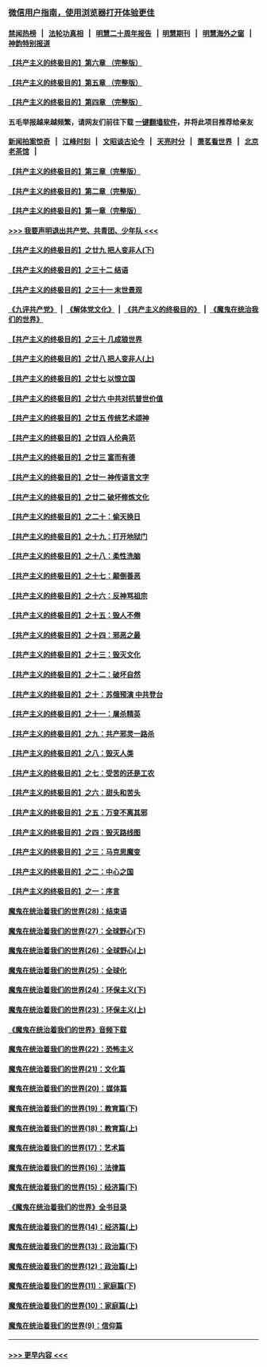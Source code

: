 ### [微信用户指南，使用浏览器打开体验更佳](https://github.com/gfw-breaker/banned-news1/blob/master/indexes/wechat-guide.md?t=0)
#### [禁闻热榜](热点新闻.md?t=0)  &nbsp;&nbsp;|&nbsp;&nbsp; [法轮功真相](https://github.com/gfw-breaker/truth/blob/master/README.md?t=0) &nbsp;&nbsp;|&nbsp;&nbsp; [明慧二十周年报告](https://github.com/gfw-breaker/mh-reports/blob/master/README.md?t=0) &nbsp;&nbsp;|&nbsp;&nbsp;[明慧期刊](https://github.com/gfw-breaker/mh-qikan) &nbsp;&nbsp;|&nbsp;&nbsp; [明慧海外之窗](https://github.com/gfw-breaker/mh-news/blob/master/README.md?t=0) &nbsp;&nbsp;|&nbsp;&nbsp; [神韵特别报道](https://github.com/gfw-breaker/mh-news/blob/master/shenyun.md?t=0)
#### [【共产主义的终极目的】第六章 （完整版）](../pages/nsc422/n11428913.md?t=02031233) 
#### [【共产主义的终极目的】第五章 （完整版）](../pages/nsc422/n11428912.md?t=02031233) 
#### [【共产主义的终极目的】第四章 （完整版）](../pages/nsc422/n11428907.md?t=02031233) 
#### 五毛举报越来越频繁，请网友们前往下载 [一键翻墙软件](https://github.com/gfw-breaker/ssr-accounts)，并将此项目推荐给亲友
#### [新闻拍案惊奇](https://github.com/gfw-breaker/banned-news1/blob/master/pages/link4.md) &nbsp;&nbsp;|&nbsp;&nbsp; [江峰时刻](https://github.com/gfw-breaker/banned-news1/blob/master/pages/link4.md) &nbsp;&nbsp;|&nbsp;&nbsp; [文昭谈古论今](https://github.com/gfw-breaker/banned-news1/blob/master/pages/link4.md) &nbsp;&nbsp;|&nbsp;&nbsp; [天亮时分](https://github.com/gfw-breaker/banned-news1/blob/master/pages/link4.md) &nbsp;&nbsp;|&nbsp;&nbsp; [萧茗看世界](https://github.com/gfw-breaker/banned-news1/blob/master/pages/link4.md) &nbsp;&nbsp;|&nbsp;&nbsp; [北京老茶馆](https://github.com/gfw-breaker/banned-news1/blob/master/pages/link4.md) &nbsp;&nbsp;|&nbsp;&nbsp; 
#### [【共产主义的终极目的】第三章（完整版）](../pages/nsc422/n11428848.md?t=02031233) 
#### [【共产主义的终极目的】第二章（完整版）](../pages/nsc422/n11428831.md?t=02031233) 
#### [【共产主义的终极目的】第一章（完整版）](../pages/nsc422/n11417651.md?t=02031233) 
#### [>>> 我要声明退出共产党、共青团、少年队 <<<](https://github.com/begood0513/goodnews/blob/master/quit/letter.md) 
#### [【共产主义的终极目的】之廿九 把人变非人(下)](../pages/nsc422/n11344140.md?t=02031233) 
#### [【共产主义的终极目的】之三十二 结语](../pages/nsc422/n11360535.md?t=02031233) 
#### [【共产主义的终极目的】之三十一 末世景观](../pages/nsc422/n11351129.md?t=02031233) 
#### [《九评共产党》](https://github.com/begood0513/9ping.md/blob/master/README.md) &nbsp;|&nbsp; [《解体党文化》](../../../../jtdwh.md/blob/master/README.md)  &nbsp;|&nbsp; [《共产主义的终极目的》](../../../../gczydzjmd.md/blob/master/README.md) &nbsp;|&nbsp; [《魔鬼在统治我们的世界》](../../../../mgztzwmdsj.md/blob/master/README.md) 
#### [【共产主义的终极目的】之三十 几成狼世界](../pages/nsc422/n11348280.md?t=02031233) 
#### [【共产主义的终极目的】之廿八 把人变非人(上)](../pages/nsc422/n11340492.md?t=02031233) 
#### [【共产主义的终极目的】之廿七 以恨立国](../pages/nsc422/n11336944.md?t=02031233) 
#### [【共产主义的终极目的】之廿六 中共对抗普世价值](../pages/nsc422/n11324785.md?t=02031233) 
#### [【共产主义的终极目的】之廿五 传统艺术颂神](../pages/nsc422/n11296396.md?t=02031233) 
#### [【共产主义的终极目的】之廿四 人伦典范](../pages/nsc422/n11296397.md?t=02031233) 
#### [【共产主义的终极目的】之廿三 富而有德](../pages/nsc422/n11283598.md?t=02031233) 
#### [【共产主义的终极目的】之廿一 神传语言文字](../pages/nsc422/n11263265.md?t=02031233) 
#### [【共产主义的终极目的】之廿二 破坏修炼文化](../pages/nsc422/n11245728.md?t=02031233) 
#### [【共产主义的终极目的】之二十：偷天换日](../pages/nsc422/n11238846.md?t=02031233) 
#### [【共产主义的终极目的】之十九：打开地狱门](../pages/nsc422/n11206376.md?t=02031233) 
#### [【共产主义的终极目的】之十八：柔性洗脑](../pages/nsc422/n11199994.md?t=02031233) 
#### [【共产主义的终极目的】之十七：颠倒善恶](../pages/nsc422/n11179782.md?t=02031233) 
#### [【共产主义的终极目的】之十六：反神骂祖宗](../pages/nsc422/n11166798.md?t=02031233) 
#### [【共产主义的终极目的】之十五：毁人不倦](../pages/nsc422/n11166792.md?t=02031233) 
#### [【共产主义的终极目的】之十四：邪恶之最](../pages/nsc422/n11150249.md?t=02031233) 
#### [【共产主义的终极目的】之十三：毁灭文化](../pages/nsc422/n11135227.md?t=02031233) 
#### [【共产主义的终极目的】之十二：破坏自然](../pages/nsc422/n11135214.md?t=02031233) 
#### [【共产主义的终极目的】之十：苏俄预演 中共登台](../pages/nsc422/n11118424.md?t=02031233) 
#### [【共产主义的终极目的】之十一：屠杀精英](../pages/nsc422/n11118442.md?t=02031233) 
#### [【共产主义的终极目的】之九：共产邪灵一路杀](../pages/nsc422/n11114139.md?t=02031233) 
#### [【共产主义的终极目的】之八：毁灭人类](../pages/nsc422/n11108503.md?t=02031233) 
#### [【共产主义的终极目的】之七：受苦的还是工农](../pages/nsc422/n11101809.md?t=02031233) 
#### [【共产主义的终极目的】之六：甜头和苦头](../pages/nsc422/n11096971.md?t=02031233) 
#### [【共产主义的终极目的】之五：万变不离其邪](../pages/nsc422/n11091285.md?t=02031233) 
#### [【共产主义的终极目的】之四：毁灭路线图](../pages/nsc422/n11086284.md?t=02031233) 
#### [【共产主义的终极目的】之三：马克思魔变](../pages/nsc422/n11061941.md?t=02031233) 
#### [【共产主义的终极目的】之二：中心之国](../pages/nsc422/n11047728.md?t=02031233) 
#### [【共产主义的终极目的】之一：序言](../pages/nsc422/n11086077.md?t=02031233) 
#### [魔鬼在统治着我们的世界(28)：结束语](../pages/nsc422/n10936246.md?t=02031233) 
#### [魔鬼在统治着我们的世界(27)：全球野心(下)](../pages/nsc422/n10928319.md?t=02031233) 
#### [魔鬼在统治着我们的世界(26)：全球野心(上)](../pages/nsc422/n10900318.md?t=02031233) 
#### [魔鬼在统治着我们的世界(25)：全球化](../pages/nsc422/n10788205.md?t=02031233) 
#### [魔鬼在统治着我们的世界(24)：环保主义(下)](../pages/nsc422/n10695307.md?t=02031233) 
#### [魔鬼在统治着我们的世界(23)：环保主义(上)](../pages/nsc422/n10688613.md?t=02031233) 
#### [《魔鬼在统治着我们的世界》音频下载](../pages/nsc422/n10635553.md?t=02031233) 
#### [魔鬼在统治着我们的世界(22)：恐怖主义](../pages/nsc422/n10614727.md?t=02031233) 
#### [魔鬼在统治着我们的世界(21)：文化篇](../pages/nsc422/n10597706.md?t=02031233) 
#### [魔鬼在统治着我们的世界(20)：媒体篇](../pages/nsc422/n10586579.md?t=02031233) 
#### [魔鬼在统治着我们的世界(19)：教育篇(下)](../pages/nsc422/n10564808.md?t=02031233) 
#### [魔鬼在统治着我们的世界(18)：教育篇(上)](../pages/nsc422/n10526970.md?t=02031233) 
#### [魔鬼在统治着我们的世界(17)：艺术篇](../pages/nsc422/n10499093.md?t=02031233) 
#### [魔鬼在统治着我们的世界(16)：法律篇](../pages/nsc422/n10485969.md?t=02031233) 
#### [魔鬼在统治着我们的世界(15)：经济篇(下)](../pages/nsc422/n10469975.md?t=02031233) 
#### [《魔鬼在统治着我们的世界》全书目录](../pages/nsc422/n10464261.md?t=02031233) 
#### [魔鬼在统治着我们的世界(14)：经济篇(上)](../pages/nsc422/n10457370.md?t=02031233) 
#### [魔鬼在统治着我们的世界(13)：政治篇(下)](../pages/nsc422/n10448270.md?t=02031233) 
#### [魔鬼在统治着我们的世界(12)：政治篇(上)](../pages/nsc422/n10444576.md?t=02031233) 
#### [魔鬼在统治着我们的世界(11)：家庭篇(下)](../pages/nsc422/n10440961.md?t=02031233) 
#### [魔鬼在统治着我们的世界(10)：家庭篇(上)](../pages/nsc422/n10435448.md?t=02031233) 
#### [魔鬼在统治着我们的世界(9)：信仰篇](../pages/nsc422/n10432159.md?t=02031233) 

----
#### [ >>> 更早内容 <<< ](../indexes/nsc422-earlier.md)
